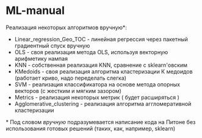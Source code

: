 # ML-manual
Реализация некоторых алгоритмов вручную*:
- Linear_regression_Geo_TOC - линейная регрессия через пакетный градиентный спуск вручную
- OLS - своя реализация метода OLS, используя векторную арифметику нампая
- KNN - собственная реализация KNN, сравнение с sklearn'овским
- KMedoids - своя реализация алгоритма кластеризации К медоидов (работает криво, надо переделать слегка)
- SVM - реализация классификатора на основе метода опорных векторов (с жестким и мягким зазором)
- Metrics - реализация некоторых метрик ( будет расширяться )
- Agglomerative_clustering - реализация алгоритма аггломеративной кластеризации





\* Под словом *вручную* подразумевается написание кода на Питоне без использования готовых решений (таких, как, например, sklearn)
